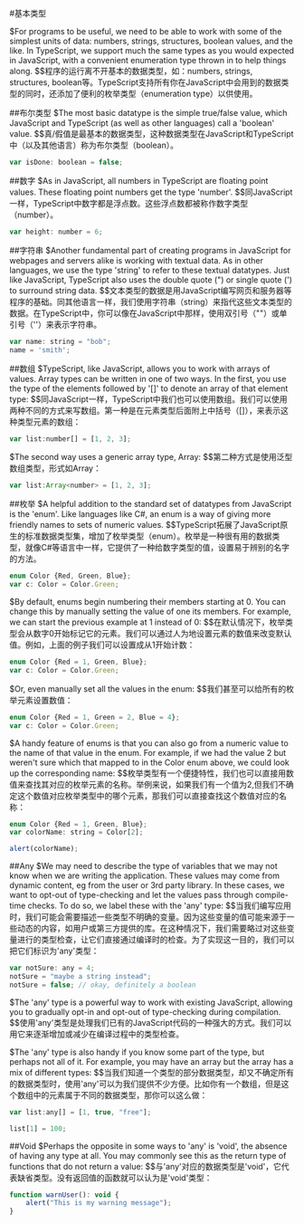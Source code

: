 #基本类型

$For programs to be useful, we need to be able to work with some of the simplest units of data: numbers, strings, structures, boolean values, and the like. In TypeScript, we support much the same types as you would expected in JavaScript, with a convenient enumeration type thrown in to help things along.
$$程序的运行离不开基本的数据类型，如：numbers, strings, structures, boolean等。TypeScript支持所有你在JavaScript中会用到的数据类型的同时，还添加了便利的枚举类型（enumeration type）以供使用。

##布尔类型
$The most basic datatype is the simple true/false value, which JavaScript and TypeScript (as well as other languages) call a 'boolean' value.
$$真/假值是最基本的数据类型，这种数据类型在JavaScript和TypeScript中（以及其他语言）称为布尔类型（boolean）。

```js
var isDone: boolean = false;
```

##数字
$As in JavaScript, all numbers in TypeScript are floating point values. These floating point numbers get the type 'number'.
$$同JavaScript一样，TypeScript中数字都是浮点数。这些浮点数都被称作数字类型（number）。

```js
var height: number = 6;
```

##字符串
$Another fundamental part of creating programs in JavaScript for webpages and servers alike is working with textual data. As in other languages, we use the type 'string' to refer to these textual datatypes. Just like JavaScript, TypeScript also uses the double quote (") or single quote (') to surround string data.
$$文本类型的数据是用JavaScript编写网页和服务器等程序的基础。同其他语言一样，我们使用字符串（string）来指代这些文本类型的数据。在TypeScript中，你可以像在JavaScript中那样，使用双引号（""）或单引号（''）来表示字符串。

```js
var name: string = "bob";
name = 'smith';
```

##数组
$TypeScript, like JavaScript, allows you to work with arrays of values. Array types can be written in one of two ways. In the first, you use the type of the elements followed by '[]' to denote an array of that element type:
$$同JavaScript一样，TypeScript中我们也可以使用数组。我们可以使用两种不同的方式来写数组。第一种是在元素类型后面附上中括号（[]），来表示这种类型元素的数组：

```js
var list:number[] = [1, 2, 3];
```

$The second way uses a generic array type, Array<elemType>:
$$第二种方式是使用泛型数组类型，形式如Array<elemType>：

```js
var list:Array<number> = [1, 2, 3];
```

##枚举
$A helpful addition to the standard set of datatypes from JavaScript is the 'enum'. Like languages like C#, an enum is a way of giving more friendly names to sets of numeric values.
$$TypeScript拓展了JavaScript原生的标准数据类型集，增加了枚举类型（enum）。枚举是一种很有用的数据类型，就像C#等语言中一样，它提供了一种给数字类型的值，设置易于辨别的名字的方法。

```js
enum Color {Red, Green, Blue};
var c: Color = Color.Green;
```

$By default, enums begin numbering their members starting at 0. You can change this by manually setting the value of one its members. For example, we can start the previous example at 1 instead of 0:
$$在默认情况下，枚举类型会从数字0开始标记它的元素。我们可以通过人为地设置元素的数值来改变默认值。例如，上面的例子我们可以设置成从1开始计数：

```js
enum Color {Red = 1, Green, Blue};
var c: Color = Color.Green;
```

$Or, even manually set all the values in the enum:
$$我们甚至可以给所有的枚举元素设置数值：

```js
enum Color {Red = 1, Green = 2, Blue = 4};
var c: Color = Color.Green;
```

$A handy feature of enums is that you can also go from a numeric value to the name of that value in the enum. For example, if we had the value 2 but weren't sure which that mapped to in the Color enum above, we could look up the corresponding name:
$$枚举类型有一个便捷特性，我们也可以直接用数值来查找其对应的枚举元素的名称。举例来说，如果我们有一个值为2,但我们不确定这个数值对应枚举类型中的哪个元素，那我们可以直接查找这个数值对应的名称：

```js
enum Color {Red = 1, Green, Blue};
var colorName: string = Color[2];

alert(colorName);
```

##Any
$We may need to describe the type of variables that we may not know when we are writing the application. These values may come from dynamic content, eg from the user or 3rd party library. In these cases, we want to opt-out of type-checking and let the values pass through compile-time checks. To do so, we label these with the 'any' type:
$$当我们编写应用时，我们可能会需要描述一些类型不明确的变量。因为这些变量的值可能来源于一些动态的内容，如用户或第三方提供的库。在这种情况下，我们需要略过对这些变量进行的类型检查，让它们直接通过编译时的检查。为了实现这一目的，我们可以把它们标识为'any'类型：

```js
var notSure: any = 4;
notSure = "maybe a string instead";
notSure = false; // okay, definitely a boolean
```

$The 'any' type is a powerful way to work with existing JavaScript, allowing you to gradually opt-in and opt-out of type-checking during compilation.
$$使用'any'类型是处理我们已有的JavaScript代码的一种强大的方式。我们可以用它来逐渐增加或减少在编译过程中的类型检查。


$The 'any' type is also handy if you know some part of the type, but perhaps not all of it. For example, you may have an array but the array has a mix of different types:
$$当我们知道一个类型的部分数据类型，却又不确定所有的数据类型时，使用'any'可以为我们提供不少方便。比如你有一个数组，但是这个数组中的元素属于不同的数据类型，那你可以这么做：

```js
var list:any[] = [1, true, "free"];

list[1] = 100;
```

##Void
$Perhaps the opposite in some ways to 'any' is 'void', the absence of having any type at all. You may commonly see this as the return type of functions that do not return a value:
$$与'any'对应的数据类型是'void'，它代表缺省类型。没有返回值的函数就可以认为是'void'类型：

```js
function warnUser(): void {
    alert("This is my warning message");
}
```

